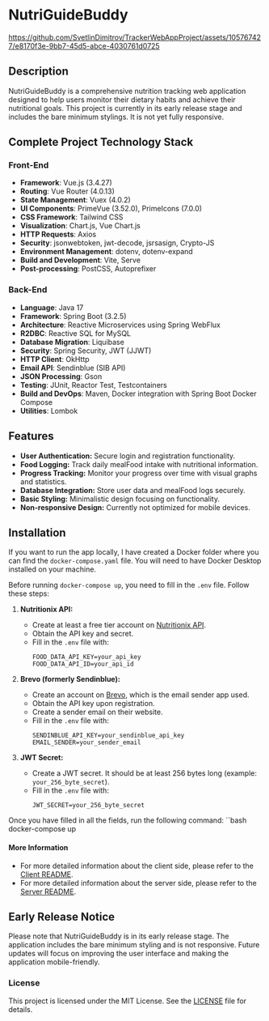# NutriGuideBuddy

https://github.com/SvetlinDimitrov/TrackerWebAppProject/assets/105767427/e8170f3e-9bb7-45d5-abce-4030761d0725

## Description

NutriGuideBuddy is a comprehensive nutrition tracking web application designed to help users monitor their dietary
habits and achieve their nutritional goals. This project is currently in its early release stage and includes the bare
minimum stylings. It is not yet fully responsive.

## Complete Project Technology Stack

### Front-End

- **Framework**: Vue.js (3.4.27)
- **Routing**: Vue Router (4.0.13)
- **State Management**: Vuex (4.0.2)
- **UI Components**: PrimeVue (3.52.0), PrimeIcons (7.0.0)
- **CSS Framework**: Tailwind CSS
- **Visualization**: Chart.js, Vue Chart.js
- **HTTP Requests**: Axios
- **Security**: jsonwebtoken, jwt-decode, jsrsasign, Crypto-JS
- **Environment Management**: dotenv, dotenv-expand
- **Build and Development**: Vite, Serve
- **Post-processing**: PostCSS, Autoprefixer

### Back-End

- **Language**: Java 17
- **Framework**: Spring Boot (3.2.5)
- **Architecture**: Reactive Microservices using Spring WebFlux
- **R2DBC**: Reactive SQL for MySQL
- **Database Migration**: Liquibase
- **Security**: Spring Security, JWT (JJWT)
- **HTTP Client**: OkHttp
- **Email API**: Sendinblue (SIB API)
- **JSON Processing**: Gson
- **Testing**: JUnit, Reactor Test, Testcontainers
- **Build and DevOps**: Maven, Docker integration with Spring Boot Docker Compose
- **Utilities**: Lombok

## Features

- **User Authentication:** Secure login and registration functionality.
- **Food Logging:** Track daily mealFood intake with nutritional information.
- **Progress Tracking:** Monitor your progress over time with visual graphs and statistics.
- **Database Integration:** Store user data and mealFood logs securely.
- **Basic Styling:** Minimalistic design focusing on functionality.
- **Non-responsive Design:** Currently not optimized for mobile devices.

## Installation

If you want to run the app locally, I have created a Docker folder where you can find the `docker-compose.yaml` file.
You will need to have Docker Desktop installed on your machine.

Before running `docker-compose up`, you need to fill in the `.env` file. Follow these steps:

1. **Nutritionix API:**
    - Create at least a free tier account on [Nutritionix API](https://www.nutritionix.com/business/api).
    - Obtain the API key and secret.
    - Fill in the `.env` file with:
      ```plaintext
      FOOD_DATA_API_KEY=your_api_key
      FOOD_DATA_API_ID=your_api_id
      ```

2. **Brevo (formerly Sendinblue):**
    - Create an account on [Brevo](https://app.brevo.com/billing/account/plans/marketing), which is the email sender app
      used.
    - Obtain the API key upon registration.
    - Create a sender email on their website.
    - Fill in the `.env` file with:
      ```plaintext
      SENDINBLUE_API_KEY=your_sendinblue_api_key
      EMAIL_SENDER=your_sender_email
      ```

3. **JWT Secret:**
    - Create a JWT secret. It should be at least 256 bytes long (example: `your_256_byte_secret`).
    - Fill in the `.env` file with:
      ```plaintext
      JWT_SECRET=your_256_byte_secret
      ```

Once you have filled in all the fields, run the following command:
``bash
docker-compose up

#### More Information

- For more detailed information about the client side, please refer to the [Client README](client/README.md).
- For more detailed information about the server side, please refer to the [Server README](SERVER-README.md).

## Early Release Notice

Please note that NutriGuideBuddy is in its early release stage. The application includes the bare minimum styling and is
not responsive. Future updates will focus on improving the user interface and making the application mobile-friendly.

### License

This project is licensed under the MIT License. See the [LICENSE](../LICENSE) file for details.

